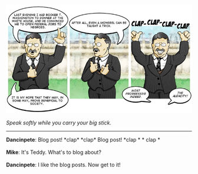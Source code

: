 <!--
.. title: Teddy Roosevelt, Great Progressive
.. slug: teddy-roosevelt-great-progressive
.. date: 2012/05/07 00:00:00
.. tags: 
.. link: 
.. description: 
-->

<a href='teddy-roosevelt-great-progressive.html' title='View comments'>
<img class='comic' src='../assets/comics/20120507.jpg' />
</a>

<em>Speak softly while you carry your big stick.</em>

<!-- TEASER_END -->
<hr />

<div class='comments'>
<b>Dancinpete</b>: Blog post! *clap* *clap* Blog post! *clap * * clap *<br /><br />
<b>Mike</b>: It's Teddy. What's to blog about?<br /><br />
<b>Dancinpete</b>: I like the blog posts. Now get to it! <br /><br />
</div>

